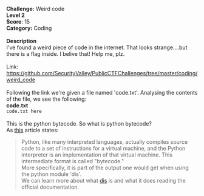 **Challenge:** Weird code<br>
**Level 2**<br>
**Score**: 15 <br>
**Category:** Coding<br><br>
**Description**<br>
I've found a weird piece of code in the internet. That looks strange....but there is a flag inside. I belive that! Help me, plz.<br><br>
Link: https://github.com/SecurityValley/PublicCTFChallenges/tree/master/coding/weird_code<br><br>
Following the link we're given a file named 'code.txt'. Analysing the contents of the file, we see the following:<br>
**code.txt**<br>
`code.txt here`<br><br>
This is the python bytecode.
So what is python bytecode?<br>
As [this](https://opensource.com/article/18/4/introduction-python-bytecode) article states:<br>
>Python, like many interpreted languages, actually compiles source code to a set of instructions for a virtual machine, and the Python interpreter is an implementation of that virtual machine. This intermediate format is called "bytecode."<br>
More specifically, it is part of the output one would get when using the python module 'dis'.<br>
We can learn more about what [dis](https://docs.python.org/3/library/dis.html) is and what it does reading the official documentation.<br>

